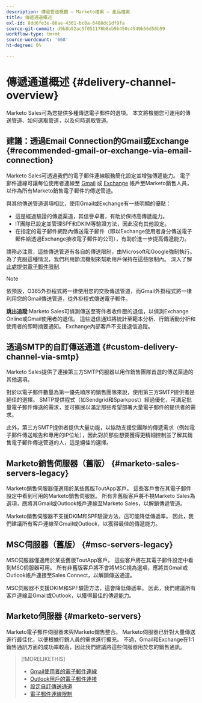 ```yaml
---
description: 傳遞管道概觀 — Marketo檔案 — 產品檔案
title: 傳遞通道概述
exl-id: 8dd6fe3e-86ae-4361-bc0a-6488dc1df9fa
source-git-commit: d9b8b92ac5f051178b8eb9b450c4949b56d50b99
workflow-type: tm+mt
source-wordcount: '668'
ht-degree: 0%

---
```


# 傳遞通道概述 {#delivery-channel-overview}

Marketo Sales可為您提供多種傳送電子郵件的選項。 本文將檢閱您可運用的傳送管道、如何選取管道，以及何時選取管道。

## 建議：透過Email Connection的Gmail或Exchange {#recommended-gmail-or-exchange-via-email-connection}

Marketo Sales可透過我們的電子郵件連線服務簡化設定並增強傳遞能力。 電子郵件連線可讓每位使用者連線至 [Gmail](/help/marketo/product-docs/marketo-sales-connect/email-plugins/gmail/email-connection-for-gmail-users.md) 或 [Exchange](/help/marketo/product-docs/marketo-sales-connect/email-plugins/msc-for-outlook/email-connection-for-outlook-users.md) 帳戶至Marketo銷售人員，以作為所有Marketo銷售電子郵件的傳送管道。

與其他傳送管道選項相比，使用Gmail或Exchange有一些明顯的優點：

* 這是經過驗證的傳遞渠道，其信譽卓著，有助於保持高傳遞能力。
* IT團隊已設定並管理SPF和DKIM等驗證方法，因此沒有其他設定。
* 在指定的電子郵件網路內傳送電子郵件（即以Exchange使用者身分傳送電子郵件給透過Exchange接收電子郵件的公司），有助於進一步提高傳遞能力。

請務必注意，這些傳送管道有各自的傳送限制，由Microsoft和Google強制執行。 為了克服這種情況，我們利用節流機制來幫助用戶保持在這些限制內。 深入了解 [此處提供電子郵件限制](/help/marketo/product-docs/marketo-sales-connect/email/email-delivery/email-connection-throttling.md).

>[!NOTE]
>
>依預設，O365外掛程式將一律使用您的交換傳送管道，而Gmail外掛程式將一律利用您的Gmail傳送管道，從外掛程式傳送電子郵件。

**跳出追蹤**:Marketo Sales可偵測傳送至寄件者收件匣的退信，以偵測Exchange Online或Gmail使用者的退信。 這些退信通知將統計至範本分析、行銷活動分析和使用者的即時摘要通知。 Exchange內部客戶不支援退信追蹤。

## 透過SMTP的自訂傳送通道 {#custom-delivery-channel-via-smtp}

Marketo Sales提供了連接第三方SMTP伺服器以用作銷售團隊首選的傳送渠道的其他選項。

對於以電子郵件數量為第一優先順序的銷售團隊來說，使用第三方SMTP提供者是絕佳的選擇。 SMTP提供程式（如Sendgrid和Sparkpost）經過優化，可滿足批量電子郵件傳送的需求，並可擴展以滿足那些希望部署大量電子郵件的提供者的需求。

此外，第三方SMTP提供者提供大量功能，以協助支援您團隊的傳遞需求（例如電子郵件傳送報告和專用的IP位址），因此對於那些想要獲得更精細控制並了解其銷售電子郵件傳送管道的人，這是絕佳的選擇。

## Marketo銷售伺服器（舊版） {#marketo-sales-servers-legacy}

Marketo銷售伺服器僅適用於某些舊版ToutApp客戶。 這些客戶會在其電子郵件設定中看到可用的Marketo銷售伺服器。 所有非舊版客戶將不視Marketo Sales為選項，應將其Gmail或Outlook帳戶連線至Marketo Sales，以解鎖傳遞管道。

Marketo銷售伺服器不支援DKIM和SPF驗證方法，這可能降低傳遞率。 因此，我們建議所有客戶連線至Gmail或Outlook，以獲得最佳的傳遞能力。

## MSC伺服器（舊版） {#msc-servers-legacy}

MSC伺服器僅適用於某些舊版ToutApp客戶。 這些客戶將在其電子郵件設定中看到MSC伺服器可用。 所有非舊版客戶將不會將MSC視為選項，應將其Gmail或Outlook帳戶連接至Sales Connect，以解鎖傳送通道。

MSC伺服器不支援DKIM和SPF驗證方法，這會降低傳遞率。 因此，我們建議所有客戶連線至Gmail或Outlook，以獲得最佳的傳遞能力。

## Marketo伺服器 {#marketo-servers}

Marketo電子郵件伺服器未與Marketo銷售整合。 Marketo伺服器已針對大量傳送進行最佳化，以便根據行銷人員的需求進行擴充。 不過，Gmail和Exchange在1:1銷售通訊方面的成功率較高，因此我們建議將這些伺服器用於您的銷售通訊。

>[!MORELIKETHIS]
>
>* [Gmail使用者的電子郵件連線](/help/marketo/product-docs/marketo-sales-connect/email-plugins/gmail/email-connection-for-gmail-users.md)
>* [Outlook用戶的電子郵件連接](/help/marketo/product-docs/marketo-sales-connect/email-plugins/msc-for-outlook/email-connection-for-outlook-users.md)
>* [設定自訂傳送通道](/help/marketo/product-docs/marketo-sales-connect/email/email-delivery/setting-up-a-custom-delivery-channel.md)
>* [電子郵件連線限制](/help/marketo/product-docs/marketo-sales-connect/email/email-delivery/email-connection-throttling.md)

